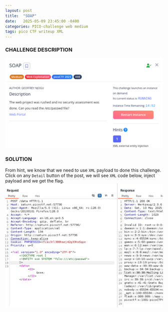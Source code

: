 ```yaml
---
layout: post
title:  "SOAP"
date:   2025-05-09 23:45:00 -0400
categories: PICO-challenge web medium 
tags: pico CTF writeup XML 
---
```


### CHALLENGE DESCRIPTION
![](assets/img/pico/SOAP/1.png)

### SOLUTION 
From hint, we know that we need to use `XML` payload to done this challenge. Click on any `Detail` button of the post, we will see `XML` code below, inject payload and we get the flag.
![](assets/img/pico/SOAP/2.png)
